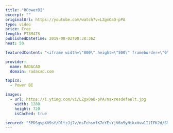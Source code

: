 ```yaml
---
title: "RPowerBI"
excerpt: ""
originalUrl: https://youtube.com/watch?v=LZgxOaO-pPA
type: video
price: Free
length: PT3M47S
publishedDateTime: 2019-08-02T00:38:36Z
heat: 50

featuredContent: "<iframe width=\"800\" height=\"500\" frameborder=\"0\" src=\"https://www.youtube.com/embed/LZgxOaO-pPA\" allow=\"accelerometer; autoplay; encrypted-media; gyroscope; picture-in-picture\" allowfullscreen></iframe>"

provider:
  name: RADACAD
  domain: radacad.com

topics:
  - Power BI

images:
  - url: https://i.ytimg.com/vi/LZgxOaO-pPA/maxresdefault.jpg
    width: 1280
    height: 720
    isCached: true

secured: "5PDSgvpXV9sY/DltzJj7v/nsFchsmfK7eYEsYjV6o5yNikxHvw1IlIFK2d/SMnsux0BdE79O5yQf3auC6TMk/uMgN7fvrroigNeclkWHmbjHXuy8fex7GZUPX8ZHkkcQnPMr4yUHiNEgQZd7L1XnEa7EFAPzroFghpf44wVXYotxyicW7XZsfJQ0ka2onmvmLTy3CDFYgqGBR6exaUr1BfDUm79qjb26arGKpY4XIPbS34cTAL616aLPeVDP0/wVfmBeN6APRuVfg9OS7geP+I8Sl6yrXDj8cwMAhTnTZxsxD1qZVkAPnUAvOtWq9PAI2csSWPzE/UCpJrn7jkTDyElohwqCzL7Smxzm8uFThrj7hkNNqnNJx179VCs2ZeSEpGfScMGHz1FjjrCoNco2tgoIOnXCUvSIiVC8YSiIDt0=;ZZTkeNwcZPtfDjqZTiEeEg=="
---
```


